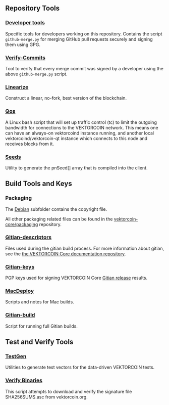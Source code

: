 Repository Tools
---------------------

### [Developer tools](/contrib/devtools) ###
Specific tools for developers working on this repository.
Contains the script `github-merge.py` for merging GitHub pull requests securely and signing them using GPG.

### [Verify-Commits](/contrib/verify-commits) ###
Tool to verify that every merge commit was signed by a developer using the above `github-merge.py` script.

### [Linearize](/contrib/linearize) ###
Construct a linear, no-fork, best version of the blockchain.

### [Qos](/contrib/qos) ###

A Linux bash script that will set up traffic control (tc) to limit the outgoing bandwidth for connections to the VEKTORCOIN network. This means one can have an always-on vektorcoind instance running, and another local vektorcoind/vektorcoin-qt instance which connects to this node and receives blocks from it.

### [Seeds](/contrib/seeds) ###
Utility to generate the pnSeed[] array that is compiled into the client.

Build Tools and Keys
---------------------

### Packaging ###
The [Debian](/contrib/debian) subfolder contains the copyright file.

All other packaging related files can be found in the [vektorcoin-core/packaging](https://github.com/vektorcoin-core/packaging) repository.

### [Gitian-descriptors](/contrib/gitian-descriptors) ###
Files used during the gitian build process. For more information about gitian, see the [the VEKTORCOIN Core documentation repository](https://github.com/vektorcoin-core/docs).

### [Gitian-keys](/contrib/gitian-keys)
PGP keys used for signing VEKTORCOIN Core [Gitian release](/doc/release-process.md) results.

### [MacDeploy](/contrib/macdeploy) ###
Scripts and notes for Mac builds. 

### [Gitian-build](/contrib/gitian-build.py) ###
Script for running full Gitian builds.

Test and Verify Tools 
---------------------

### [TestGen](/contrib/testgen) ###
Utilities to generate test vectors for the data-driven VEKTORCOIN tests.

### [Verify Binaries](/contrib/verifybinaries) ###
This script attempts to download and verify the signature file SHA256SUMS.asc from vektorcoin.org.
